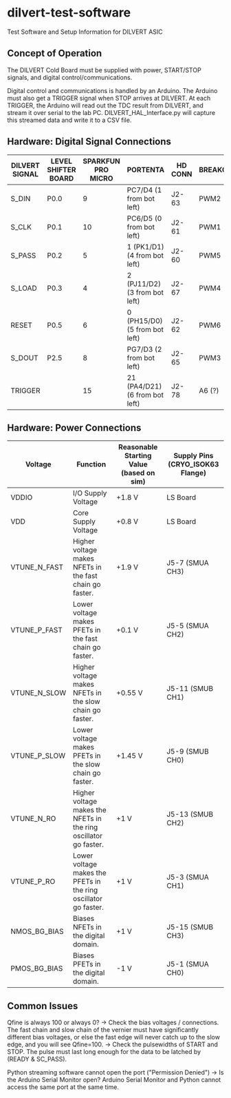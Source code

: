 # dilvert-test-software
Test Software and Setup Information for DILVERT ASIC

## Concept of Operation 
The DILVERT Cold Board must be supplied with power, START/STOP signals, and digital control/communications.

Digital control and communications is handled by an Arduino. The Arduino must also get a TRIGGER signal when STOP arrives at DILVERT. At each TRIGGER, the Arduino will read out the TDC result from DILVERT, and stream it over serial to the lab PC. DILVERT_HAL_Interface.py will capture this streamed data and write it to a CSV file.


## Hardware: Digital Signal Connections

DILVERT SIGNAL	| LEVEL SHIFTER BOARD	  | SPARKFUN PRO MICRO	| PORTENTA | HD CONN | BREAKOUT
--- | --- | --- | --- | --- | ---
S_DIN	|P0.0	|9	|PC7/D4 (1 from bot left) | J2-63 | PWM2
S_CLK	|P0.1	|10	|PC6/D5 (0 from bot left) | J2-61 |  PWM1
S_PASS	|P0.2	|5	|1 (PK1/D1) (4 from bot left) | J2-60 | PWM5
S_LOAD	|P0.3	|4	|2 (PJ11/D2) (3 from bot left) | J2-67 | PWM4
RESET	|P0.5	|6	|0 (PH15/D0) (5 from bot left) | J2-62 | PWM6
S_DOUT	|P2.5	|8	|PG7/D3 (2 from bot left) | J2-65 | PWM3
TRIGGER	| |15	|21 (PA4/D21) (6 from bot left) | J2-78 | A6 (?)
			

## Hardware: Power Connections

Voltage	|Function	|Reasonable Starting Value (based on sim) | Supply Pins (CRYO_ISOK63 Flange)
--- | --- | --- | ---
VDDIO | I/O Supply Voltage | +1.8 V | LS Board
VDD | Core Supply Voltage | +0.8 V | LS Board
VTUNE_N_FAST	|Higher voltage makes NFETs in the fast chain go faster.	|+1.9 V | J5-7 (SMUA CH3)
VTUNE_P_FAST	|Lower voltage makes PFETs in the fast chain go faster.	|+0.1 V | J5-5 (SMUA CH2)
VTUNE_N_SLOW	|Higher voltage makes NFETs in the slow chain go faster.	|+0.55 V | J5-11 (SMUB CH1)
VTUNE_P_SLOW	|Lower voltage makes PFETs in the slow chain go faster.	|+1.45 V | J5-9 (SMUB CH0)
VTUNE_N_RO	|Higher voltage makes the NFETs in the ring oscillator go faster.	|+1 V | J5-13 (SMUB CH2)
VTUNE_P_RO	|Lower voltage makes the PFETs in the ring oscillator go faster.	|+1 V | J5-3 (SMUA CH1)
NMOS_BG_BIAS	|Biases NFETs in the digital domain.	|+1 V | J5-15 (SMUB CH3)
PMOS_BG_BIAS	|Biases PFETs in the digital domain.	|-1 V | J5-1 (SMUA CH0)



## Common Issues

Qfine is always 100 or always 0? 
-> Check the bias voltages / connections. The fast chain and slow chain of the vernier must have significantly different bias voltages, or else the fast edge will never catch up to the slow edge, and you will see Qfine=100.
-> Check the pulsewidths of START and STOP. The pulse must last long enough for the data to be latched by (READY & SC_PASS).

Python streaming software cannot open the port ("Permission Denied")
-> Is the Arduino Serial Monitor open? Arduino Serial Monitor and Python cannot access the same port at the same time. 

